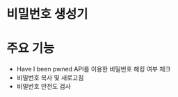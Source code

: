 # 비밀번호 생성기

# 주요 기능

-   Have I been pwned API를 이용한 비밀번호 해킹 여부 체크
-   비밀번호 복사 및 새로고침
-   비밀번호 안전도 검사
